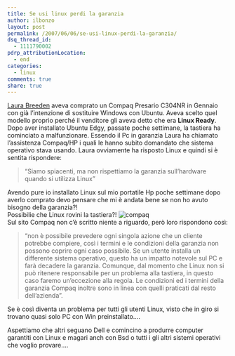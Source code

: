 ```yaml
---
title: Se usi linux perdi la garanzia
author: ilbonzo
layout: post
permalink: /2007/06/06/se-usi-linux-perdi-la-garanzia/
dsq_thread_id:
  - 1111790002
pdrp_attributionLocation:
  - end
categories:
  - linux
comments: true
share: true
---
```

[Laura Breeden][1] aveva comprato un Compaq Presario C304NR in Gennaio con già l&#8217;intenzione di sostituire Windows con Ubuntu. Aveva scelto quel modello proprio perché il venditore gli aveva detto che era **Linux Ready**.  
Dopo aver installato Ubuntu Edgy, passate poche settimane, la tastiera ha cominciato a malfunzionare. Essendo il Pc in garanzia Laura ha chiamato l&#8217;assistenza Compaq/HP i quali le hanno subito domandato che sistema operativo stava usando. Laura ovviamente ha risposto Linux e quindi si è sentita rispondere:

> &#8220;Siamo spiacenti, ma non rispettiamo la garanzia sull&#8217;hardware quando si utilizza Linux&#8221;

Avendo pure io installato Linux sul mio portatile Hp poche settimane dopo averlo comprato devo pensare che mi è andata bene se non ho avuto bisogno della garanzia?!  
Possibilie che Linux rovini la tastiera?! ![compaq][2]  
Sul sito Compaq non c&#8217;è scritto niente a riguardo, però loro rispondono così:

> &#8220;non è possibile prevedere ogni singola azione che un cliente potrebbe compiere, così i termini e le condizioni della garanzia non possono coprire ogni caso possibile. Se un utente installa un differente sistema operativo, questo ha un impatto notevole sul PC e farà decadere la garanzia. Comunque, dal momento che Linux non si può ritenere responsabile per un problema alla tastiera, in questo caso faremo un&#8217;eccezione alla regola. Le condizioni ed i termini della garanzia Compaq inoltre sono in linea con quelli praticati dal resto dell&#8217;azienda&#8221;.

Se è così diventa un problema per tutti gli utenti Linux, visto che in giro si trovano quasi solo PC con Win preinstallato&#8230;.

Aspettiamo che altri seguano Dell e comincino a produrre computer garantiti con Linux e magari anch con Bsd o tutti i gli altri sistemi operativi che voglio provare&#8230;.

<div class='kindleWidget kindleLight' >

</div>



 [1]: http://enterprise.linux.com/article.pl?sid=07/03/23/1430204&#038;from=rss
 [2]: http://magni.me/wp-content/uploads/2007/06/images.jpg
